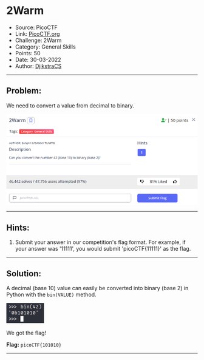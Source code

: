 # 2Warm
* Source: PicoCTF
* Link: [PicoCTF.org](https://picoctf.org/)
* Challenge: 2Warm
* Category: General Skills
* Points: 50
* Date: 30-03-2022
* Author: [DjikstraCS](https://github.com/DjikstraCS)

---
## Problem:
We need to convert a value from decimal to binary.

![](./attachments/Pasted%20image%2020220330161507.png)

---
## Hints:
1. Submit your answer in our competition's flag format. For example, if your answer was '11111', you would submit 'picoCTF{11111}' as the flag.

---

## Solution:
A decimal (base 10) value can easily be converted into binary (base 2) in Python with the `bin(VALUE)` method. 

![](./attachments/Pasted%20image%2020220330163158.png)

We got the flag!

**Flag:** `picoCTF{101010}`

---
